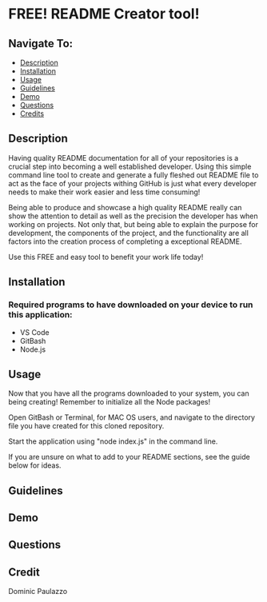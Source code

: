 # FREE! README Creator tool!

## Navigate To:
* [Description](#description)
* [Installation](#installation)
* [Usage](#usage)
* [Guidelines](#guidelines)
* [Demo](#demo)
* [Questions](#questions)
* [Credits](#credits)

## Description 

Having quality README documentation for all of your repositories is a crucial step into becoming a well established developer. Using this simple command line tool to create and generate a fully fleshed out README file to act as the face of your projects withing GitHub is just what every developer needs to make their work easier and less time consuming!

Being able to produce and showcase a high quality README really can show the attention to detail as well as the precision the developer has when working on projects. Not only that, but being able to explain the purpose for development, the components of the project, and the functionality are all factors into the creation process of completing a exceptional README. 

Use this FREE and easy tool to benefit your work life today!

## Installation 

### Required programs to have downloaded on your device to run this application:  
* VS Code  
* GitBash  
* Node.js  


## Usage 

Now that you have all the programs downloaded to your system, you can being creating! Remember to initialize all the Node packages!

Open GitBash or Terminal, for MAC OS users, and navigate to the directory file you have created for this cloned repository. 

Start the application using "node index.js" in the command line. 

If you are unsure on what to add to your README sections, see the guide below for ideas. 

## Guidelines 

## Demo

## Questions 

## Credit 

Dominic Paulazzo